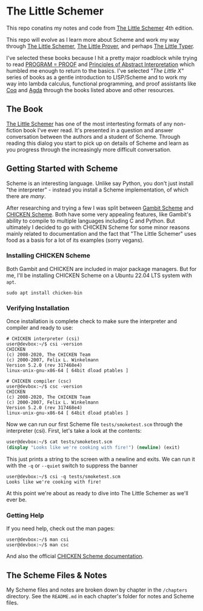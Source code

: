 # The Little Schemer

This repo conatins my notes and code from [The Little Schemer](https://mitpress.mit.edu/9780262560993/the-little-schemer/) 4th edition. 

This repo will evolve as I learn more about Scheme and work my way through [The Little Schemer](https://mitpress.mit.edu/9780262560993/the-little-schemer/),  [The Little Prover](https://mitpress.mit.edu/9780262527958/the-little-prover/), and perhaps [The Little Typer](https://mitpress.mit.edu/9780262536431/the-little-typer/). 

I've selected these books because I hit a pretty major roadblock while trying to read [PROGRAM = PROOF](https://www.lix.polytechnique.fr/Labo/Samuel.Mimram/teaching/INF551/course.pdf) and [Principles of Abstract Interpretation](https://mitpress.mit.edu/9780262044905/principles-of-abstract-interpretation/) which humbled me enough to return to the basics. I've selected *"The Little X"* series of books as a gentle introduction to LISP/Scheme and to work my way into lambda calculus, functional programming, and proof assistants like [Coq](https://en.wikipedia.org/wiki/Coq) and [Agda](https://en.wikipedia.org/wiki/Agda_(programming_language)) through the books listed above and other resources.

## The Book

[The Little Schemer](https://mitpress.mit.edu/9780262560993/the-little-schemer/) has one of the most intertesting formats of any non-fiction book I've ever read. It's presented in a question and answer conversation between the authors and a student of Scheme. Through reading this dialog you start to pick up on details of Scheme and learn as you progress through the increasingly more difficult conversation.

## Getting Started with Scheme

Scheme is an interesting language. Unlike say Python, you don't just install "the interpreter" - instead you install a Scheme implementation, of which there are *many*.

After researching and trying a few I was split between [Gambit Scheme](http://www.gambitscheme.org/) and [CHICKEN Scheme](http://wiki.call-cc.org/). Both have some very appealing features, like Gambit's ability to compile to multiple languages including C and Python. But ultimately I decided to go with CHICKEN Scheme for some minor reasons mainly related to documentation and the fact that "The Little Schemer" uses food as a basis for a lot of its examples (sorry vegans).

### Installing CHICKEN Scheme

Both Gambit and CHICKEN are included in major package managers. But for me, I'll be installing CHICKEN Scheme on a Ubuntu 22.04 LTS system with `apt`.

```
sudo apt install chicken-bin
```

### Verifying Installation

Once installation is complete check to make sure the interpreter and compiler and ready to use:

```
# CHICKEN interpreter (csi)
user@devbox:~/$ csi -version
CHICKEN
(c) 2008-2020, The CHICKEN Team
(c) 2000-2007, Felix L. Winkelmann
Version 5.2.0 (rev 317468e4)
linux-unix-gnu-x86-64 [ 64bit dload ptables ]

# CHICKEN compiler (csc)
user@devbox:~/$ csc -version
CHICKEN
(c) 2008-2020, The CHICKEN Team
(c) 2000-2007, Felix L. Winkelmann
Version 5.2.0 (rev 317468e4)
linux-unix-gnu-x86-64 [ 64bit dload ptables ]
```

Now we can run our first Scheme file `tests/smoketest.scm` through the interpreter (csi). First, let's take a look at the contents:

```scheme
user@devbox:~/$ cat tests/smoketest.scm
(display "Looks like we're cooking with fire!") (newline) (exit)
```

This just prints a string to the screen with a newline and exits. We can run it with the `-q` or `--quiet` switch to suppress the banner

```
user@devbox:~/$ csi -q tests/smoketest.scm
Looks like we're cooking with fire!
```

At this point we're about as ready to dive into The Little Schemer as we'll ever be.

### Getting Help

If you need help, check out the man pages:

```
user@devbox:~/$ man csi
user@devbox:~/$ man csc
```

And also the official [CHICKEN Scheme documentation](http://wiki.call-cc.org/man/5/The%20User%27s%20Manual).

## The Scheme Files & Notes

My Scheme files and notes are broken down by chapter in the `/chapters` directory. See the `README.md` in each chapter's folder for notes and Scheme files.

